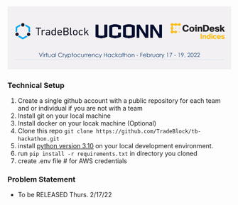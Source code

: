 ![](img/hackathon.png)

### Technical Setup

1. Create a single github account with a public repository for each team and or individual if you are not with a team
2. Install git on your local machine
3. Install docker on your locak machine (Optional)
4. Clone this repo ``git clone https://github.com/TradeBlock/tb-hackathon.git``
5. install [python version 3.10](https://www.python.org/downloads/) on your local development environment.
6. run ``pip install -r requirements.txt`` in directory you cloned
7. create .env file # for AWS credentials

### Problem Statement 

* To be RELEASED Thurs. 2/17/22
